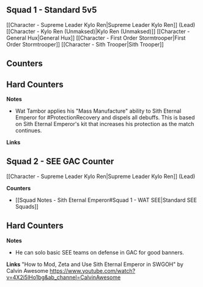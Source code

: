 
## Squad 1 - Standard 5v5
[[Character - Supreme Leader Kylo Ren|Supreme Leader Kylo Ren]] (Lead)
[[Character - Kylo Ren (Unmaksed)|Kylo Ren (Unmaksed)]]
[[Character - General Hux|General Hux]]
[[Character - First Order Stormtrooper|First Order Stormtrooper]]
[[Character - Sith Trooper|Sith Trooper]]

**Counters**
 - 

**Hard Counters**
 - 

**Notes**
 - Wat Tambor applies his "Mass Manufacture" ability to Sith Eternal Emperor for #ProtectionRecovery and dispels all debuffs. This is based on Sith Eternal Emperor's kit that increases his protection as the match continues.

**Links**


## Squad 2 - SEE GAC Counter
[[Character - Supreme Leader Kylo Ren|Supreme Leader Kylo Ren]] (Lead)

**Counters**
 - [[Squad Notes - Sith Eternal Emperor#Squad 1 - WAT SEE|Standard SEE Squads]]

**Hard Counters**
 - 

**Notes**
 - He can solo basic SEE teams on defense in GAC for good banners.

**Links**
"How to Mod, Zeta and Use Sith Eternal Emperor in SWGOH" by Calvin Awesome
https://www.youtube.com/watch?v=4X2i5lHo1bg&ab_channel=CalvinAwesome


